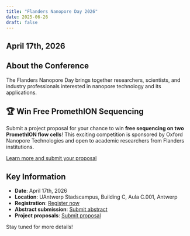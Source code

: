 ```yaml
---
title: "Flanders Nanopore Day 2026"
date: 2025-06-26
draft: false
---
```


## April 17th, 2026

## About the Conference

The Flanders Nanopore Day brings together researchers, scientists, and industry professionals interested in nanopore technology and its applications.

## 🏆 Win Free PromethION Sequencing

Submit a project proposal for your chance to win **free sequencing on two PromethION flow cells**! This exciting competition is sponsored by Oxford Nanopore Technologies and open to academic researchers from Flanders institutions.

[Learn more and submit your proposal](/projects/)

## Key Information

- **Date**: April 17th, 2026
- **Location**: UAntwerp Stadscampus, Building C, Aula C.001, Antwerp
- **Registration**: [Register now](/registration/)
- **Abstract submission**: [Submit abstract](/abstracts/)
- **Project proposals**: [Submit proposal](/projects/)

Stay tuned for more details!
